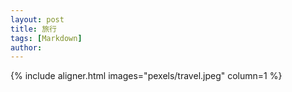 ```yaml
---
layout: post
title: 旅行
tags: [Markdown]
author: 
---
```


{% include aligner.html images="pexels/travel.jpeg" column=1 %}